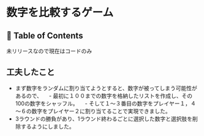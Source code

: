 # 数字を比較するゲーム


<!-- TABLE OF CONTENTS -->

## 📌 Table of Contents
未リリースなので現在はコードのみ


## 工夫したこと

- まず数字をランダムに割り当てようとすると、数字が被ってしまう可能性があるので、
　- 最初に１００までの数字を格納したリストを作成し、その100の数字をシャッフル。
　- そして１～３番目の数字をプレイヤー１，４～６の数字をプレイヤー２に割り当てることで実現できました。
- 3ラウンドの勝負があり、1ラウンド終わるごとに選択した数字と選択肢を削除するようにしました。
